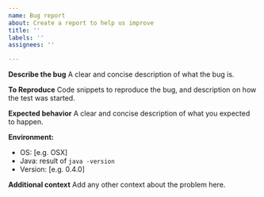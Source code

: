 ```yaml
---
name: Bug report
about: Create a report to help us improve
title: ''
labels: ''
assignees: ''

---
```


**Describe the bug**
A clear and concise description of what the bug is.

**To Reproduce**
Code snippets to reproduce the bug, and description on how the test was started.

**Expected behavior**
A clear and concise description of what you expected to happen.

**Environment:**
 - OS: [e.g. OSX]
 - Java: result of `java -version`
 - Version: [e.g. 0.4.0]

**Additional context**
Add any other context about the problem here.
